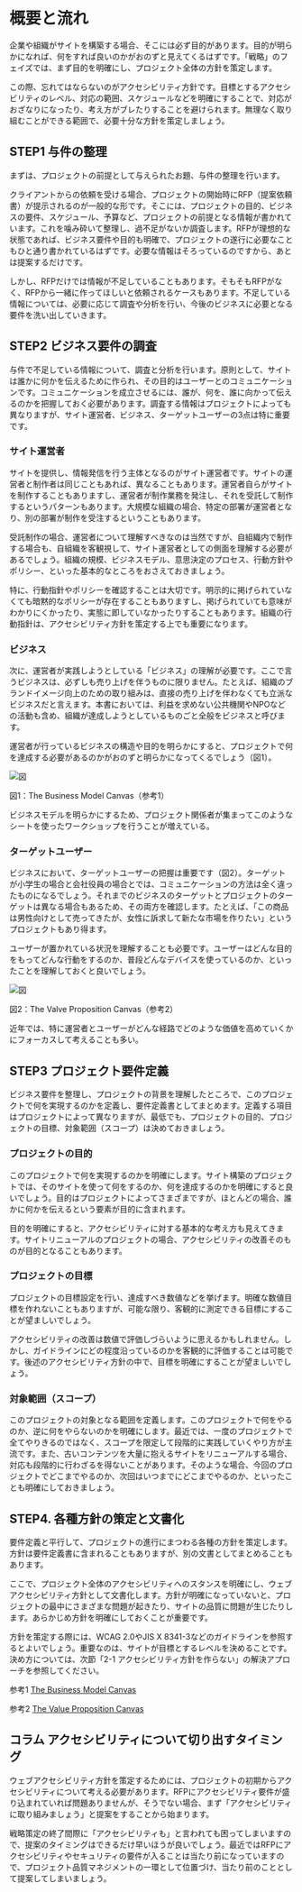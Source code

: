 # 概要と流れ

企業や組織がサイトを構築する場合、そこには必ず目的があります。目的が明らかになれば、何をすれば良いのかがおのずと見えてくるはずです。「戦略」のフェイズでは、まず目的を明確にし、プロジェクト全体の方針を策定します。

この際、忘れてはならないのがアクセシビリティ方針です。目標とするアクセシビリティのレベル、対応の範囲、スケジュールなどを明確にすることで、対応がおざなりになったり、考え方がブレたりすることを避けられます。無理なく取り組むことができる範囲で、必要十分な方針を策定しましょう。

## STEP1 与件の整理

まずは、プロジェクトの前提として与えられたお題、与件の整理を行います。

クライアントからの依頼を受ける場合、プロジェクトの開始時にRFP（提案依頼書）が提示されるのが一般的な形です。そこには、プロジェクトの目的、ビジネスの要件、スケジュール、予算など、プロジェクトの前提となる情報が書かれています。これを噛み砕いて整理し、過不足がないか調査します。RFPが理想的な状態であれば、ビジネス要件や目的も明確で、プロジェクトの遂行に必要なこともひと通り書かれているはずです。必要な情報はそろっているのですから、あとは提案するだけです。

しかし、RFPだけでは情報が不足していることもあります。そもそもRFPがなく、RFPから一緒に作ってほしいと依頼されるケースもあります。不足している情報については、必要に応じて調査や分析を行い、今後のビジネスに必要となる要件を洗い出していきます。

## STEP2 ビジネス要件の調査

与件で不足している情報について、調査と分析を行います。原則として、サイトは誰かに何かを伝えるために作られ、その目的はユーザーとのコミュニケーションです。コミュニケーションを成立させるには、誰が、何を、誰に向かって伝えるのかを把握しておく必要があります。調査する情報はプロジェクトによっても異なりますが、サイト運営者、ビジネス、ターゲットユーザーの3点は特に重要です。

### サイト運営者

サイトを提供し、情報発信を行う主体となるのがサイト運営者です。サイトの運営者と制作者は同じこともあれば、異なることもあります。運営者自らがサイトを制作することもありますし、運営者が制作業務を発注し、それを受託して制作するというパターンもあります。大規模な組織の場合、特定の部署が運営者となり、別の部署が制作を受注するということもあります。

受託制作の場合、運営者について理解すべきなのは当然ですが、自組織内で制作する場合も、自組織を客観視して、サイト運営者としての側面を理解する必要があるでしょう。組織の規模、ビジネスモデル、意思決定のプロセス、行動方針やポリシー、といった基本的なところをおさえておきましょう。

特に、行動指針やポリシーを確認することは大切です。明示的に掲げられていなくても暗黙的なポリシーが存在することもありますし、掲げられていても意味がわかりにくかったり、実態に即していなかったりすることもあります。組織の行動指針は、アクセシビリティ方針を策定する上でも重要になります。

### ビジネス

次に、運営者が実践しようとしている「ビジネス」の理解が必要です。ここで言うビジネスは、必ずしも売り上げを伴うものに限りません。たとえば、組織のブランドイメージ向上のための取り組みは、直接の売り上げを伴わなくても立派なビジネスだと言えます。本書においては、利益を求めない公共機関やNPOなどの活動も含め、組織が達成しようとしているものごと全般をビジネスと呼びます。

運営者が行っているビジネスの構造や目的を明らかにすると、プロジェクトで何を達成する必要があるのかがおのずと明らかになってくるでしょう（図1）。

![図](../img/2-0-fig01.png)

図1：The Business Model Canvas（参考1）

ビジネスモデルを明らかにするため、プロジェクト関係者が集まってこのようなシートを使ったワークショップを行うことが増えている。

### ターゲットユーザー
ビジネスにおいて、ターゲットユーザーの把握は重要です（図2）。ターゲットが小学生の場合と会社役員の場合とでは、コミュニケーションの方法は全く違ったものになるでしょう。それまでのビジネスのターゲットとプロジェクトのターゲットは異なる場合もあるため、その両方を確認します。たとえば、「この商品は男性向けとして売ってきたが、女性に訴求して新たな市場を作りたい」というプロジェクトもあり得ます。

ユーザーが置かれている状況を理解することも必要です。ユーザーはどんな目的をもってどんな行動をするのか、普段どんなデバイスを使っているのか、といったことを理解しておくと良いでしょう。

![図](../img/2-0-fig02.png)

図2：The Valve Proposition Canvas（参考2）

近年では、特に運営者とユーザーがどんな経路でどのような価値を高めていくかにフォーカスして考えることも多い。

## STEP3 プロジェクト要件定義

ビジネス要件を整理し、プロジェクトの背景を理解したところで、このプロジェクトで何を実現するのかを定義し、要件定義書としてまとめます。定義する項目はプロジェクトによって異なりますが、最低でも、プロジェクトの目的、プロジェクトの目標、対象範囲（スコープ）は決めておきましょう。

### プロジェクトの目的

このプロジェクトで何を実現するのかを明確にします。サイト構築のプロジェクトでは、そのサイトを使って何をするのか、何を達成するのかを明確にすると良いでしょう。目的はプロジェクトによってさまざまですが、ほとんどの場合、誰かに何かを伝えるという要素が目的に含まれます。

目的を明確にすると、アクセシビリティに対する基本的な考え方も見えてきます。サイトリニューアルのプロジェクトの場合、アクセシビリティの改善そのものが目的となることもあります。

### プロジェクトの目標

プロジェクトの目標設定を行い、達成すべき数値などを挙げます。明確な数値目標を作れないこともありますが、可能な限り、客観的に測定できる目標にすることが望ましいでしょう。

アクセシビリティの改善は数値で評価しづらいように思えるかもしれません。しかし、ガイドラインにどの程度沿っているのかを客観的に評価することは可能です。後述のアクセシビリティ方針の中で、目標を明確にすることが望ましいでしょう。

### 対象範囲（スコープ）
このプロジェクトの対象となる範囲を定義します。このプロジェクトで何をやるのか、逆に何をやらないのかを明確にします。最近では、一度のプロジェクトで全てやりきるのではなく、スコープを限定して段階的に実践していくやり方が主流です。また、古いコンテンツを大量に抱えるサイトをリニューアルする場合、対応も段階的に行わざるを得ないことがあります。そのような場合、今回のプロジェクトでどこまでやるのか、次回はいつまでにどこまでやるのか、といったことも明確にしておきましょう。

## STEP4. 各種方針の策定と文書化

要件定義と平行して、プロジェクトの進行にまつわる各種の方針を策定します。方針は要件定義書に含まれることもありますが、別の文書としてまとめることもあります。

ここで、プロジェクト全体のアクセシビリティへのスタンスを明確にし、ウェブアクセシビリティ方針として文書化します。方針が明確になっていないと、プロジェクトの最中にさまざまな問題が起きたり、サイトの品質に問題が生じたりします。あらかじめ方針を明確にしておくことが重要です。

方針を策定する際には、WCAG 2.0やJIS X 8341-3などのガイドラインを参照するとよいでしょう。重要なのは、サイトが目標とするレベルを決めることです。決め方については、次節「2-1 アクセシビリティ方針を作らない」の解決アプローチを参照してください。

参考1 [The Business Model Canvas](http://www.businessmodelgeneration.com/canvas/bmc)

参考2 [The Value Proposition Canvas](http://www.businessmodelgeneration.com/canvas/vpc)

## コラム アクセシビリティについて切り出すタイミング

ウェブアクセシビリティ方針を策定するためには、プロジェクトの初期からアクセシビリティについて考える必要があります。RFPにアクセシビリティ要件が盛り込まれていれば問題ありませんが、そうでない場合、まず「アクセシビリティに取り組みましょう」と提案をすることから始まります。

戦略策定の終了間際に「アクセシビリティも」と言われても困ってしまいますので、提案のタイミングはできるだけ早いほうが良いでしょう。最近ではRFPにアクセシビリティやセキュリティの要件が入ることは当たり前になっていますので、プロジェクト品質マネジメントの一環として位置づけ、当たり前のこととして提案してしまいましょう。

